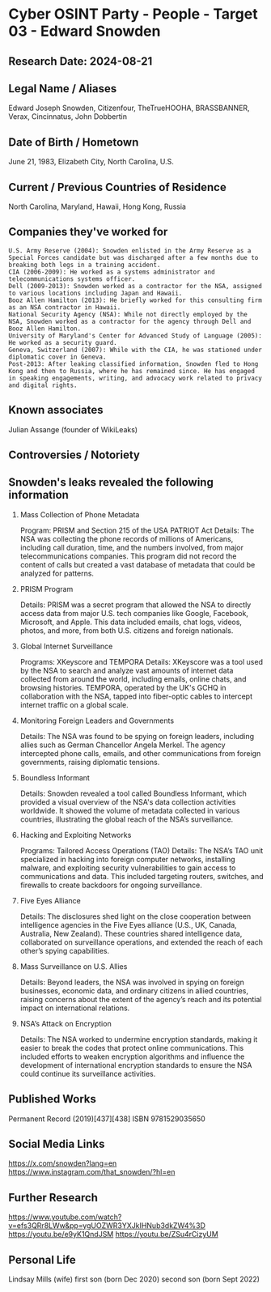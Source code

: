 # Cyber OSINT Party - People - Target 03 - Edward Snowden
## Research Date: 2024-08-21
## Legal Name / Aliases
Edward Joseph Snowden, Citizenfour, TheTrueHOOHA, BRASSBANNER, Verax, Cincinnatus, John Dobbertin
## Date of Birth / Hometown
June 21, 1983, Elizabeth City, North Carolina, U.S.
## Current / Previous Countries of Residence
North Carolina, Maryland, Hawaii, Hong Kong, Russia
## Companies they've worked for
    U.S. Army Reserve (2004): Snowden enlisted in the Army Reserve as a Special Forces candidate but was discharged after a few months due to breaking both legs in a training accident.
    CIA (2006-2009): He worked as a systems administrator and telecommunications systems officer.
    Dell (2009-2013): Snowden worked as a contractor for the NSA, assigned to various locations including Japan and Hawaii.
    Booz Allen Hamilton (2013): He briefly worked for this consulting firm as an NSA contractor in Hawaii.
    National Security Agency (NSA): While not directly employed by the NSA, Snowden worked as a contractor for the agency through Dell and Booz Allen Hamilton.
    University of Maryland's Center for Advanced Study of Language (2005): He worked as a security guard.
    Geneva, Switzerland (2007): While with the CIA, he was stationed under diplomatic cover in Geneva.
    Post-2013: After leaking classified information, Snowden fled to Hong Kong and then to Russia, where he has remained since. He has engaged in speaking engagements, writing, and advocacy work related to privacy and digital rights.
## Known associates
Julian Assange (founder of WikiLeaks)
## Controversies / Notoriety
## Snowden's leaks revealed the following information

1. Mass Collection of Phone Metadata

    Program: PRISM and Section 215 of the USA PATRIOT Act
    Details: The NSA was collecting the phone records of millions of Americans, including call duration, time, and the numbers involved, from major telecommunications companies. This program did not record the content of calls but created a vast database of metadata that could be analyzed for patterns.

2. PRISM Program

    Details: PRISM was a secret program that allowed the NSA to directly access data from major U.S. tech companies like Google, Facebook, Microsoft, and Apple. This data included emails, chat logs, videos, photos, and more, from both U.S. citizens and foreign nationals.

3. Global Internet Surveillance

    Programs: XKeyscore and TEMPORA
    Details: XKeyscore was a tool used by the NSA to search and analyze vast amounts of internet data collected from around the world, including emails, online chats, and browsing histories. TEMPORA, operated by the UK's GCHQ in collaboration with the NSA, tapped into fiber-optic cables to intercept internet traffic on a global scale.

4. Monitoring Foreign Leaders and Governments

    Details: The NSA was found to be spying on foreign leaders, including allies such as German Chancellor Angela Merkel. The agency intercepted phone calls, emails, and other communications from foreign governments, raising diplomatic tensions.

5. Boundless Informant

    Details: Snowden revealed a tool called Boundless Informant, which provided a visual overview of the NSA's data collection activities worldwide. It showed the volume of metadata collected in various countries, illustrating the global reach of the NSA’s surveillance.

6. Hacking and Exploiting Networks

    Programs: Tailored Access Operations (TAO)
    Details: The NSA’s TAO unit specialized in hacking into foreign computer networks, installing malware, and exploiting security vulnerabilities to gain access to communications and data. This included targeting routers, switches, and firewalls to create backdoors for ongoing surveillance.

7. Five Eyes Alliance

    Details: The disclosures shed light on the close cooperation between intelligence agencies in the Five Eyes alliance (U.S., UK, Canada, Australia, New Zealand). These countries shared intelligence data, collaborated on surveillance operations, and extended the reach of each other’s spying capabilities.

8. Mass Surveillance on U.S. Allies

    Details: Beyond leaders, the NSA was involved in spying on foreign businesses, economic data, and ordinary citizens in allied countries, raising concerns about the extent of the agency’s reach and its potential impact on international relations.

9. NSA’s Attack on Encryption

    Details: The NSA worked to undermine encryption standards, making it easier to break the codes that protect online communications. This included efforts to weaken encryption algorithms and influence the development of international encryption standards to ensure the NSA could continue its surveillance activities.
## Published Works
Permanent Record (2019)[437][438] ISBN 9781529035650

## Social Media Links
https://x.com/snowden?lang=en
https://www.instagram.com/that_snowden/?hl=en

## Further Research
https://www.youtube.com/watch?v=efs3QRr8LWw&pp=ygUOZWR3YXJkIHNub3dkZW4%3D
https://youtu.be/e9yK1QndJSM
https://youtu.be/ZSu4rCizyUM

## Personal Life
Lindsay Mills (wife)
first son (born Dec 2020)
second son (born Sept 2022)
